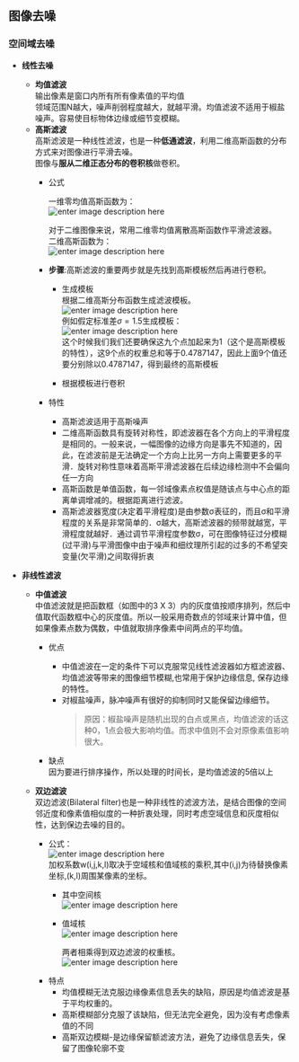 ## 图像去噪
### 空间域去噪
- **线性去噪**   
 	- **均值滤波**   
	  输出像素是窗口内所有所有像素值的平均值    
	  领域范围N越大，噪声削弱程度越大，就越平滑。均值滤波不适用于椒盐噪声。容易使目标物体边缘或细节变模糊。
   - **高斯滤波**   
     高斯滤波是一种线性滤波，也是一种**低通滤波**，利用二维高斯函数的分布方式来对图像进行平滑去噪。     
     图像与**服从二维正态分布的卷积核**做卷积。
     - 公式    
       
       一维零均值高斯函数为：   
       ![enter image description here](https://lh3.googleusercontent.com/l-Ggun_vc6c24c8PXJyqiAcyAE3wzwXz78Xz4kgCHaNISLSB7DumvxeWBak22JyGfKhPnZHJPrHx)    
           
       对于二维图像来说，常用二维零均值离散高斯函数作平滑滤波器。  
       二维高斯函数为：   
       ![enter image description here](https://lh3.googleusercontent.com/NoCjUDXZh6jdTyem3TKv38erW_RVfCXjVZxElVf1p7Wb6iCr9IzsxLy5focGfAy60BjJA1uG_Lck)   

     - **步骤**:高斯滤波的重要两步就是先找到高斯模板然后再进行卷积。 
       - 生成模板   
         根据二维高斯分布函数生成滤波模板。   
        ![enter image description here](https://lh3.googleusercontent.com/74ay1KImMPiveZFHq8Ro0j1TG_VmLqDovzS9bgDDKdrsHglTbhBdYuewraOOG_o99qm8NiR28_5C)    
         例如假定标准差$\sigma=1.5$生成模板：  
          ![enter image description here](https://lh3.googleusercontent.com/jRD0VaF7UGIVHgTobKx1_mjqCpA-FUKXMNsn3LenGPGS-7VVrZzgOgu7rrYKSkfSJfgI_ntFdzEu)    
           这个时候我们我们还要确保这九个点加起来为1（这个是高斯模板的特性），这9个点的权重总和等于0.4787147，因此上面9个值还要分别除以0.4787147，得到最终的高斯模板   
          
       - 根据模板进行卷积   
       
     - 特性  
       - 高斯滤波适用于高斯噪声  
       - 二维高斯函数具有旋转对称性，即滤波器在各个方向上的平滑程度是相同的。一般来说，一幅图像的边缘方向是事先不知道的，因此，在滤波前是无法确定一个方向上比另一方向上需要更多的平滑．旋转对称性意味着高斯平滑滤波器在后续边缘检测中不会偏向任一方向
       - 高斯函数是单值函数，每一邻域像素点权值是随该点与中心点的距离单调增减的。根据距离进行滤波。
       - 高斯滤波器宽度(决定着平滑程度)是由参数σ表征的，而且σ和平滑程度的关系是非常简单的．σ越大，高斯滤波器的频带就越宽，平滑程度就越好．通过调节平滑程度参数σ，可在图像特征过分模糊(过平滑)与平滑图像中由于噪声和细纹理所引起的过多的不希望突变量(欠平滑)之间取得折衷  
 
- **非线性滤波**
	- **中值滤波**   
	  中值滤波就是把函数框（如图中的3 X 3）内的灰度值按顺序排列，然后中值取代函数框中心的灰度值。所以一般采用奇数点的邻域来计算中值，但如果像素点数为偶数，中值就取排序像素中间两点的平均值。   
	  - 优点  
	    - 中值滤波在一定的条件下可以克服常见线性滤波器如方框滤波器、均值滤波等带来的图像细节模糊,也常用于保护边缘信息, 保存边缘的特性。  
	    - 对椒盐噪声，脉冲噪声有很好的抑制同时又能保留边缘细节。   
	      >原因：椒盐噪声是随机出现的白点或黑点，均值滤波的话这种0，1点会极大影响均值。而求中值则不会对原像素值影响很大。
	 
	   - 缺点   
	    因为要进行排序操作，所以处理的时间长，是均值滤波的5倍以上
	
	- **双边滤波**   
	  双边滤波(Bilateral filter)也是一种非线性的滤波方法，是结合图像的空间邻近度和像素值相似度的一种折衷处理，同时考虑空域信息和灰度相似性，达到保边去噪的目的。   
	  - 公式：   
	  ![enter image description here](https://lh3.googleusercontent.com/_5SoGkOMu5NhCqeKZmsDU2gj_S8X96nQDdv6gOH6v9KB3uz_86yL1bTIboEjA63pmk2WdQW47OmF)    
	  加权系数w(i,j,k,l)取决于空域核和值域核的乘积,其中(i,j)为待替换像素坐标,(k,l)周围某像素的坐标。    
	    - 其中空间核    
	      ![enter image description here](https://lh3.googleusercontent.com/ZMZjmjFNHjm8Q3bAHy0TjvsNlxHaASHMmwAPdM0Gtka2I9rO4v5iOHq3SJ6KvJrW_v5ROwdtZ7L8)
	    - 值域核    
	       ![enter image description here](https://lh3.googleusercontent.com/gZkGssIbB4jaDxknn9egJVLajY-aTlD-BIutXU4yASi6R-1i5KaUQxHbgFudTMJdLKlfj4n-Bw10)   

		  两者相乘得到双边滤波的权重核。   
		  ![enter image description here](https://lh3.googleusercontent.com/HzB8eZ9p6_l2VtlMfPAB5yiMH49SY9RkqiLH_0ShtZpN9HxDuFfM9xuyGFg4KmNQV3ZJNZajyqEFbI0yRsMtTs_vKpzMKeArdWtNOjZ6E_B4dtCW0voFmzwsmiyWO7Bc3-AdvJrHtXzxYMVBY_1E9hsZJxREeKdsbZDLQ9wikqetS1FE0sR_6X_djF8nbk4xGZ1k3JPq-CLqOnaMwC3zcbz1RWRlzIYIdtvAW9iSex_1NVIoe6oT7Q0KskHaolThQc4UTMnqP3ATDq2dVto3GGG2tQjpXQ70nMunkR0NPtn8uzL-R4nFX5jdHy96yT5BvGiAycPTJNyhZCwQ-PaR9DTzrjZEadw7oIVebNHpESRbmIf47jUweyOnwga1QDl4ecspgYDHKX4WikG3BS0dqSCsUboJRrMEP1RuSQFnQAIy45Yu9IuTypoZc_Mcj1pWqJloIhfQhR1CF7Y7saffO3kpk31rpkNaQekuBlNP9nAO9rpx95VcrABFw8vUaez_3AS0W4cnr8btFROpsTUx2KbDiLn11zfmK0E2-A58f096-K9DPsZBnhvCKp_qZ3rBwlsr7n600mVyFBJ_6LDMF61rfphCXhRPy2DZuFJO5_WPfi9zLebGASOmMrnbDvoTr3W37wv7A7HqJ9hbb_1JV6YCEasuqTpWVJO8UY6LBUNdAWPwYQfbSVmMmbEraQ=w1262-h179-no?authuser=0)
      - 特点   
         - 均值模糊无法克服边缘像素信息丢失的缺陷，原因是均值滤波是基于平均权重的。
         - 高斯模糊部分克服了该缺陷，但无法完全避免，因为没有考虑像素值的不同  
         - 高斯双边模糊-是边缘保留额滤波方法，避免了边缘信息丢失，保留了图像轮廓不变   
<!--stackedit_data:
eyJoaXN0b3J5IjpbLTEyNDQwNDI0NzEsLTg2NzAyNDA4NCw5MD
M4NDIzODIsMTE2OTYwNzM0NSwxNjI4NzI5MzI5LC0yMjE3MTgw
MzgsLTE5MjU0ODc3NThdfQ==
-->